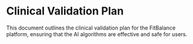 # Clinical Validation Plan

This document outlines the clinical validation plan for the FitBalance platform, ensuring that the AI algorithms are effective and safe for users.